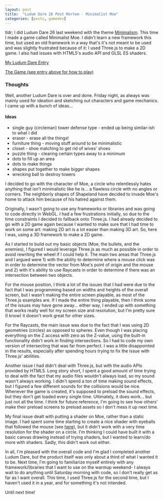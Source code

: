 ```yaml
---
layout: post
title:  "Ludum Dare 26 Post Mortem - Minimalist Moe"
categories: [posts, gamedev]
---
```

tldr; I did Ludum Dare 26 last weekend with the theme [Minimalism](http://www.ludumdare.com/compo/2013/04/24/welcome-to-ludum-dare-26/). This time I made a game called Minimalist Moe. I didn't learn a new framework this time, but used an old framework in a way that's it's not meant to be used and was slightly frustrated because of it: I used Three.js to make a 2D game. I also had issues with HTML5's audio API and GLSL ES shaders.

[My Ludum Dare Entry](http://www.ludumdare.com/compo/ludum-dare-26/?action=preview&uid=7737)

[The Game (see entry above for how to play)](/ludumdare/ld26/)

### Thoughts

Well, another Ludum Dare is over and done. Friday night, as always was mainly used for ideation and sketching out characters and game mechanics. I came up with a bunch of ideas...

#### Ideas

* single guy (circleman) tower defense type - ended up being similar-ish to what I did
* eraser - erase all the things!
* furniture thing - moving stuff around to be minimalistic
* closet - shoe matching to get rid of wives' shoes
* puzzle thing - clearing certain types away to a minimum
* dots to fill up an area
* dots to make things
* shapes put together to make bigger shapes
* wrecking ball to destroy towers

I decided to go with the character of Moe, a circle who relentlessly hates anything that isn't minimalistic like he is... a flawless circle with no angles or corners. The neighborly shapes of Shapeland have decided to invade Moe's home to attack him because of his hatred against them.

Originally, I wasn't going to use any frameworks or libraries and was going to code directly in WebGL. I had a few frustrations initially, so due to the time constraints I decided to fallback onto Three.js. I had already decided to go with a 2D game again because I wanted to make sure that I had time to work on some art: making 2D art is a lot easier than making 3D art. So, here I was, using a 3D framework to make a 2D game.

As I started to build out my basic objects (Moe, the bullets, and the enemies), I figured I would leverage Three.js as much as possible in order to avoid rewriting the wheel if I could help it. The main two areas that Three.js and I argued were 1) with the ability to determine where a mouse click was in order to determine the vector from Moe's point of origin and the mouse and 2) with it's ability to use Raycasts in order to determine if there was an intersection between two objects.

For the mouse position, I think a lot of the issues that I had were due to the fact that I was programming based on widths and heights of the overall screen, but I wasn't making the entire screen playable, as most of the Three.js examples are. If I made the entire thing playable, then I think some of the issues may have gone away... either way, I ended up with something that works really well for my screen size and resolution, but I'm pretty sure (I know) it doesn't work great for other sizes.

For the Raycasts, the main issue was due to the fact that I was using 2D geometries (circles) as opposed to spheres. Even though I was placing everything on the Z access with zero as the Z-value, using the built-in functionality didn't work in finding intersections. So I had to code my own version of intersecting that was far from perfect. I was a little disappointed in the results, especially after spending hours trying to fix the issue with Three.js' abilities.

Another issue I had didn't deal with Three.js, but with the audio APIs provided by HTML5. Long story short, I spent a good amount of time trying to deal with the fact that my audio files wouldn't always load, so my sound wasn't always working. I didn't spend a ton of time making sound effects, but I figured a few different sounds for the collisions would be nice. Whenever the game is created, it's supposed to preload the sound effects, but they don't get loaded every single time. Ultimately, it does work... but just not all the time. I think for future reference, I'm going to see how others' make their preload screens to preload assets so I don't mess it up next time.

My final issue dealt with putting a shader on Moe, rather than a static image. I had spent some time starting to create a nice shader with eyeballs that followed the mouse (see [here](http://glsl.heroku.com/e#8379.0)), but it didn't work with a very time resolution for the shader on a circle. I'm thinking I could have built it with a basic canvas drawing instead of trying shaders, but I wanted to learn/do more with shaders. Sadly, this didn't work out either.

In all, I'm pleased with the overall code and I'm glad I completed another Ludum Dare, but the product itself was only about a third of what I wanted it to be. Next time, I'm going to familiarize myself entirely with any framework/libraries that I want to use on the warmup weekend- I always wait to do anything until Saturday morning with code, so I don't really get as far as I want overall. This time, I used Three.js for the second time, but I haven't used it in a year, and for something it's not intended.

Until next time!

